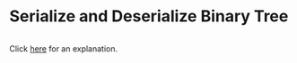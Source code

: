 # Serialize and Deserialize Binary Tree 

~~~java

~~~

Click [here](Explanation.md) for an explanation.

